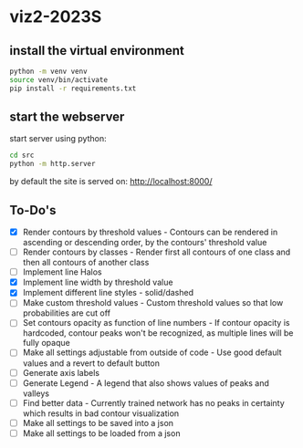 # viz2-2023S

## install the virtual environment

```bash
python -m venv venv
source venv/bin/activate
pip install -r requirements.txt
```

## start the webserver

start server using python:

```bash
cd src
python -m http.server
```

by default the site is served on: <http://localhost:8000/>

## To-Do's
- [x] Render contours by threshold values - Contours can be rendered in ascending or descending order, by the contours' threshold value
- [ ] Render contours by classes - Render first all contours of one class and then all contours of another class
- [ ] Implement line Halos
- [x] Implement line width by threshold value
- [x] Implement different line styles - solid/dashed
- [ ] Make custom threshold values - Custom threshold values so that low probabilities are cut off
- [ ] Set contours opacity as function of line numbers - If contour opacity is hardcoded, contour peaks won't be recognized, as multiple lines will be fully opaque
- [ ] Make all settings adjustable from outside of code - Use good default values and a revert to default button
- [ ] Generate axis labels
- [ ] Generate Legend - A legend that also shows values of peaks and valleys
- [ ] Find better data - Currently trained network has no peaks in certainty which results in bad contour visualization
- [ ] Make all settings to be saved into a json
- [ ] Make all settings to be loaded from a json
